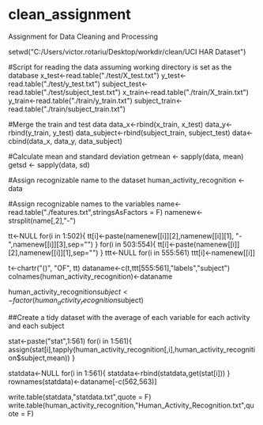 # clean_assignment
Assignment for Data Cleaning and Processing

setwd("C:/Users/victor.rotariu/Desktop/workdir/clean/UCI HAR Dataset")

#Script for reading the data assuming working directory is set as the database
x_test<-read.table("./test/X_test.txt")
y_test<-read.table("./test/y_test.txt")
subject_test<-read.table("./test/subject_test.txt")
x_train<-read.table("./train/X_train.txt")
y_train<-read.table("./train/y_train.txt")
subject_train<-read.table("./train/subject_train.txt")

#Merge the train and test data
data_x<-rbind(x_train, x_test)
data_y<-rbind(y_train, y_test)
data_subject<-rbind(subject_train, subject_test)
data<-cbind(data_x, data_y, data_subject)

#Calculate mean and standard deviation
getmean <- sapply(data, mean)
getsd <- sapply(data, sd)

#Assign recognizable name to the dataset
human_activity_recognition <- data

#Assign recognizable names to the variables
name<-read.table("./features.txt",stringsAsFactors = F)
namenew<-strsplit(name[,2],"-")

tt<-NULL
for(i in 1:502){
        tt[i]<-paste(namenew[[i]][2],namenew[[i]][1],
                     "-",namenew[[i]][3],sep="")
}
for(i in 503:554){
        tt[i]<-paste(namenew[[i]][2],namenew[[i]][1],sep="")
}
ttt<-NULL
for(i in 555:561)
        ttt[i]<-namenew[[i]]


t<-chartr("()", "OF", tt)
dataname<-c(t,ttt[555:561],"labels","subject")
colnames(human_activity_recognition)<-dataname

human_activity_recognition$subject<-factor(human_activity_recognition$subject)

##Create a tidy dataset with the average of each variable for each activity and each subject

stat<-paste("stat",1:561)
for(i in 1:561){
        assign(stat[i],tapply(human_activity_recognition[,i],human_activity_recognition$subject,mean))
}

statdata<-NULL
for(i in 1:561){
        statdata<-rbind(statdata,get(stat[i]))
}
rownames(statdata)<-dataname[-c(562,563)]

write.table(statdata,"statdata.txt",quote = F)
write.table(human_activity_recognition,"Human_Activity_Recognition.txt",quote = F)
